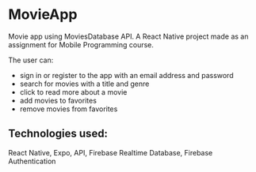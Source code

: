 # MovieApp
Movie app using MoviesDatabase API. A React Native project made as an assignment for Mobile Programming course.

The user can:

- sign in or register to the app with an email address and password
- search for movies with a title and genre
- click to read more about a movie
- add movies to favorites
- remove movies from favorites

## Technologies used:
React Native, Expo, API, Firebase Realtime Database, Firebase Authentication

